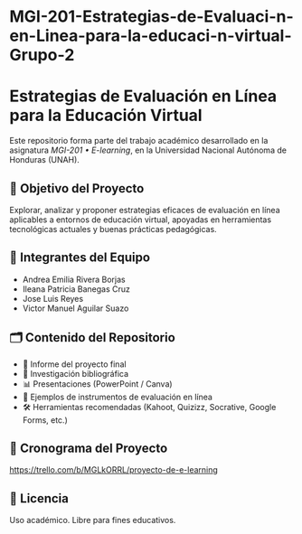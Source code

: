 # MGI-201-Estrategias-de-Evaluaci-n-en-Linea-para-la-educaci-n-virtual-Grupo-2

# Estrategias de Evaluación en Línea para la Educación Virtual

Este repositorio forma parte del trabajo académico desarrollado en la asignatura *MGI-201 • E-learning*, en la Universidad Nacional Autónoma de Honduras (UNAH).

## 🎯 Objetivo del Proyecto

Explorar, analizar y proponer estrategias eficaces de evaluación en línea aplicables a entornos de educación virtual, apoyadas en herramientas tecnológicas actuales y buenas prácticas pedagógicas.

## 👥 Integrantes del Equipo

- Andrea Emilia Rivera Borjas  
- Ileana Patricia Banegas Cruz
- Jose Luis Reyes 
- Victor Manuel Aguilar Suazo 

## 🗂️ Contenido del Repositorio

- 📄 Informe del proyecto final  
- 🧠 Investigación bibliográfica  
- 📊 Presentaciones (PowerPoint / Canva)  
- 🧪 Ejemplos de instrumentos de evaluación en línea  
- 🛠️ Herramientas recomendadas (Kahoot, Quizizz, Socrative, Google Forms, etc.)

## 📅 Cronograma del Proyecto

https://trello.com/b/MGLkORRL/proyecto-de-e-learning

## 📌 Licencia

Uso académico. Libre para fines educativos.
